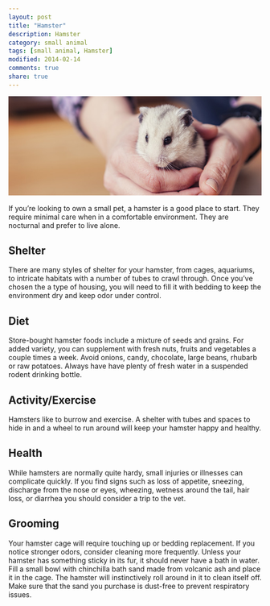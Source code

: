 ```yaml
---
layout: post
title: "Hamster"
description: Hamster
category: small animal
tags: [small animal, Hamster]
modified: 2014-02-14
comments: true
share: true
---
```


<img src="/images/hamster-1.jpg" class="img-post">

If you’re looking to own a small pet, a hamster is a good place to start. They require minimal care when in a comfortable environment. They are nocturnal and prefer to live alone. 

## Shelter

There are many styles of shelter for your hamster, from cages, aquariums, to intricate habitats with a number of tubes to crawl through. Once you’ve chosen the a type of housing, you will need to fill it with bedding to keep the environment dry and keep odor under control.  

## Diet

Store-bought hamster foods include a mixture of seeds and grains. For added variety, you can supplement with fresh nuts, fruits and vegetables a couple times a week. Avoid onions, candy, chocolate, large beans, rhubarb or raw potatoes. Always have have plenty of fresh water in a suspended rodent drinking bottle.

## Activity/Exercise

Hamsters like to burrow and exercise. A shelter with tubes and spaces to hide in and a wheel to run around will keep your hamster happy and healthy.

## Health

While hamsters are normally quite hardy, small injuries or illnesses can complicate quickly. If you find signs such as loss of appetite, sneezing, discharge from the nose or eyes, wheezing, wetness around the tail, hair loss, or diarrhea you should consider a trip to the vet. 

## Grooming

Your hamster cage will require touching up or bedding replacement. If you notice stronger odors, consider cleaning more frequently. 
Unless your hamster has something sticky in its fur, it should never have a bath in water. Fill a small bowl with chinchilla bath sand made from volcanic ash and place it in the cage. The hamster will instinctively roll around in it to clean itself off. Make sure that the sand you purchase is dust-free to prevent respiratory issues. 
